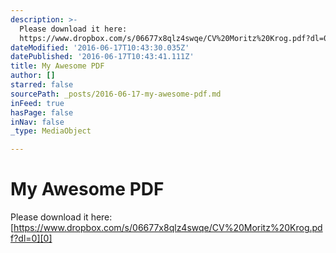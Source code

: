 ```yaml
---
description: >-
  Please download it here:
  https://www.dropbox.com/s/06677x8qlz4swqe/CV%20Moritz%20Krog.pdf?dl=0
dateModified: '2016-06-17T10:43:30.035Z'
datePublished: '2016-06-17T10:43:41.111Z'
title: My Awesome PDF
author: []
starred: false
sourcePath: _posts/2016-06-17-my-awesome-pdf.md
inFeed: true
hasPage: false
inNav: false
_type: MediaObject

---
```

# My Awesome PDF

Please download it here: [https://www.dropbox.com/s/06677x8qlz4swqe/CV%20Moritz%20Krog.pdf?dl=0][0]

[0]: PDF "https://www.dropbox.com/s/06677x8qlz4swqe/CV%20Moritz%20Krog.pdf?dl=0"